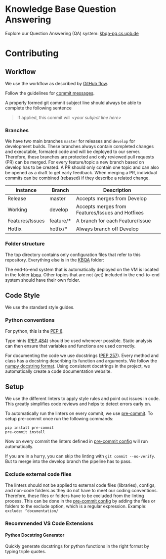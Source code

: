 # Knowledge Base Question Answering

Explore our Question Answering (QA) system: [kbqa-pg.cs.upb.de](http://kbqa-pg.cs.upb.de/)

# Contributing

## Workflow

We use the workflow as described by [GitHub flow](https://docs.github.com/en/get-started/quickstart/github-flow).

Follow the guidelines for [commit messages](https://gist.github.com/robertpainsi/b632364184e70900af4ab688decf6f53).

A properly formed git commit subject line should always be able to complete the following sentence  
> If applied, this commit will *\<your subject line here\>*

### Branches

We have two main branches `master` for releases and `develop` for development builds. These branches always contain completed changes and executable, formated code and will be deployed to our server. Therefore, these branches are protected and only reviewed pull requests (PR) can be merged. For every feature/topic a new branch based on develop has to be created. A PR should only contain one topic and can also be opened as a draft to get early feedback. When merging a PR, individual commits can be combined (rebased) if they describe a related change.

<table>
  <thead>
    <tr>
      <th>Instance</th>
      <th>Branch</th>
      <th>Description</th>
    </tr>
  </thead>
  <tbody>
    <tr>
      <td>Release</td>
      <td>master</td>
      <td>Accepts merges from Develop</td>
    </tr>
    <tr>
      <td>Working</td>
      <td>develop</td>
      <td>Accepts merges from Features/Issues and Hotfixes</td>
    </tr>
    <tr>
      <td>Features/Issues</td>
      <td>feature/*</td>
      <td>A branch for each Feature/Issue</td>
    </tr>
    <tr>
      <td>Hotfix</td>
      <td>hotfix/*</td>
      <td>Always branch off Develop</td>
    </tr>
  </tbody>
</table>

### Folder structure

The top directory contains only configuration files that refer to this repository. Everything else is in the [KBQA](/KBQA) folder:

The end-to-end system that is automatically deployed on the VM is located in the folder [kbqa](/KBQA/kbqa).
Other topics that are not (yet) included in the end-to-end system should have their own folder.

## Code Style

We use the standard style guides.

### Python conventions

For python, this is the [PEP 8](https://www.python.org/dev/peps/pep-0008/).

Type hints ([PEP 484](https://www.python.org/dev/peps/pep-0484/)) should be used whenever possible. Static analysis can then ensure that variables and functions are used correctly.

For documenting the code we use docstrings ([PEP 257](https://www.python.org/dev/peps/pep-0257/)). Every method and class has a docstring describing its function and arguments. We follow the [numpy docstring format](https://numpydoc.readthedocs.io/en/latest/format.html). Using consistent docstrings in the project, we automatically create a code documentation website.

## Setup

We use the different linters to apply style rules and point out issues in code. This greatly simplifies code reviews and helps to detect errors early on.

To automatically run the linters on every commit, we use [pre-commit](https://pre-commit.com/). To setup pre-commit once run the following commands:

```
pip install pre-commit
pre-commit install
```

Now on every commit the linters defined in [pre-commit config](.pre-commit-config.yaml) will run automatically.

If you are in a hurry, you can skip the linting with `git commit --no-verify`.
But to merge into the develop branch the pipeline has to pass.

### Exclude external code files
The linters should not be applied to external code files (libraries), configs, and non-code folders as they do not have to meet our coding conventions. Therefore, these files or folders have to be excluded from the linting process. This can be done in the [pre-commit config](.pre-commit-config.yaml) by adding the files or folders to the exclude option, which is a regular expression.
Example: `exclude: ^documentation/`

### Recommended VS Code Extensions
#### Python Docstring Generator
Quickly generate docstrings for python functions in the right format by typing triple quotes.